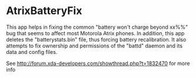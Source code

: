 AtrixBatteryFix
===============
This app helps in fixing the common "battery won't charge beyond xx%%" bug that seems to affect most Motorola Atrix phones.
In addition, this app deletes the "batterystats.bin" file, thus forcing battery recalibration. It also attempts to fix ownership and permissions of the "battd" daemon and its data and config files.

See http://forum.xda-developers.com/showthread.php?t=1832470 for more info

